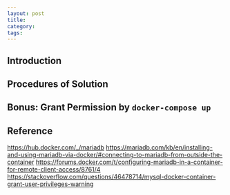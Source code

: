 ```yaml
---
layout: post
title:
category:
tags:
---
```


## Introduction

## Procedures of Solution

## Bonus: Grant Permission by `docker-compose up`

## Reference
https://hub.docker.com/_/mariadb
https://mariadb.com/kb/en/installing-and-using-mariadb-via-docker/#connecting-to-mariadb-from-outside-the-container
https://forums.docker.com/t/configuring-mariadb-in-a-container-for-remote-client-access/8761/4
https://stackoverflow.com/questions/46478714/mysql-docker-container-grant-user-privileges-warning
